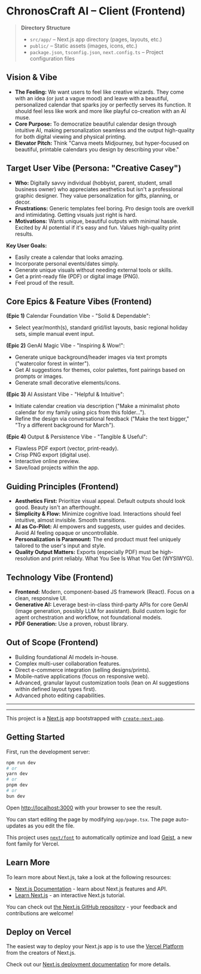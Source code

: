 # ChronosCraft AI – Client (Frontend)

> **Directory Structure**
>
> - `src/app/` – Next.js app directory (pages, layouts, etc.)
> - `public/` – Static assets (images, icons, etc.)
> - `package.json`, `tsconfig.json`, `next.config.ts` – Project configuration files

## Vision & Vibe

- **The Feeling:** We want users to feel like creative wizards. They come with an idea (or just a vague mood) and leave with a beautiful, personalized calendar that sparks joy or perfectly serves its function. It should feel less like work and more like playful co-creation with an AI muse.
- **Core Purpose:** To democratize beautiful calendar design through intuitive AI, making personalization seamless and the output high-quality for both digital viewing and physical printing.
- **Elevator Pitch:** Think "Canva meets Midjourney, but hyper-focused on beautiful, printable calendars you design by describing your vibe."

## Target User Vibe (Persona: "Creative Casey")

- **Who:** Digitally savvy individual (hobbyist, parent, student, small business owner) who appreciates aesthetics but isn't a professional graphic designer. They value personalization for gifts, planning, or decor.
- **Frustrations:** Generic templates feel boring. Pro design tools are overkill and intimidating. Getting visuals just right is hard.
- **Motivations:** Wants unique, beautiful outputs with minimal hassle. Excited by AI potential if it's easy and fun. Values high-quality print results.

**Key User Goals:**

- Easily create a calendar that looks amazing.
- Incorporate personal events/dates simply.
- Generate unique visuals without needing external tools or skills.
- Get a print-ready file (PDF) or digital image (PNG).
- Feel proud of the result.

## Core Epics & Feature Vibes (Frontend)

**(Epic 1)** Calendar Foundation Vibe - "Solid & Dependable":

- Select year/month(s), standard grid/list layouts, basic regional holiday sets, simple manual event input.

**(Epic 2)** GenAI Magic Vibe - "Inspiring & Wow!":

- Generate unique background/header images via text prompts ("watercolor forest in winter").
- Get AI suggestions for themes, color palettes, font pairings based on prompts or images.
- Generate small decorative elements/icons.

**(Epic 3)** AI Assistant Vibe - "Helpful & Intuitive":

- Initiate calendar creation via description ("Make a minimalist photo calendar for my family using pics from this folder...").
- Refine the design via conversational feedback ("Make the text bigger," "Try a different background for March").

**(Epic 4)** Output & Persistence Vibe - "Tangible & Useful":

- Flawless PDF export (vector, print-ready).
- Crisp PNG export (digital use).
- Interactive online preview.
- Save/load projects within the app.

## Guiding Principles (Frontend)

- **Aesthetics First:** Prioritize visual appeal. Default outputs should look good. Beauty isn't an afterthought.
- **Simplicity & Flow:** Minimize cognitive load. Interactions should feel intuitive, almost invisible. Smooth transitions.
- **AI as Co-Pilot:** AI empowers and suggests, user guides and decides. Avoid AI feeling opaque or uncontrollable.
- **Personalization is Paramount:** The end product must feel uniquely tailored to the user's input and style.
- **Quality Output Matters:** Exports (especially PDF) must be high-resolution and print reliably. What You See Is What You Get (WYSIWYG).

## Technology Vibe (Frontend)

- **Frontend:** Modern, component-based JS framework (React). Focus on a clean, responsive UI.
- **Generative AI:** Leverage best-in-class third-party APIs for core GenAI (image generation, possibly LLM for assistant). Build custom logic for agent orchestration and workflow, not foundational models.
- **PDF Generation:** Use a proven, robust library.

## Out of Scope (Frontend)

- Building foundational AI models in-house.
- Complex multi-user collaboration features.
- Direct e-commerce integration (selling designs/prints).
- Mobile-native applications (focus on responsive web).
- Advanced, granular layout customization tools (lean on AI suggestions within defined layout types first).
- Advanced photo editing capabilities.

---

---

This project is a [Next.js](https://nextjs.org) app bootstrapped with [`create-next-app`](https://nextjs.org/docs/app/api-reference/cli/create-next-app).

## Getting Started

First, run the development server:

```bash
npm run dev
# or
yarn dev
# or
pnpm dev
# or
bun dev
```

Open [http://localhost:3000](http://localhost:3000) with your browser to see the result.

You can start editing the page by modifying `app/page.tsx`. The page auto-updates as you edit the file.

This project uses [`next/font`](https://nextjs.org/docs/app/building-your-application/optimizing/fonts) to automatically optimize and load [Geist](https://vercel.com/font), a new font family for Vercel.

## Learn More

To learn more about Next.js, take a look at the following resources:

- [Next.js Documentation](https://nextjs.org/docs) - learn about Next.js features and API.
- [Learn Next.js](https://nextjs.org/learn) - an interactive Next.js tutorial.

You can check out [the Next.js GitHub repository](https://github.com/vercel/next.js) - your feedback and contributions are welcome!

## Deploy on Vercel

The easiest way to deploy your Next.js app is to use the [Vercel Platform](https://vercel.com/new?utm_medium=default-template&filter=next.js&utm_source=create-next-app&utm_campaign=create-next-app-readme) from the creators of Next.js.

Check out our [Next.js deployment documentation](https://nextjs.org/docs/app/building-your-application/deploying) for more details.
